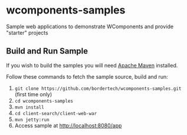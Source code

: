 # wcomponents-samples
Sample web applications to demonstrate WComponents and provide "starter" projects

## Build and Run Sample
If you wish to build the samples you will need [Apache Maven](https://maven.apache.org/) installed.

Follow these commands to fetch the sample source, build and run:

1. `git clone https://github.com/bordertech/wcomponents-samples.git` (first time only)
2. `cd wcomponents-samples`
3. `mvn install`
4. `cd client-search/client-web-war`
5. `mvn jetty:run`
6.  Access sample at [http://localhost:8080/app](http://localhost:8080/app)

